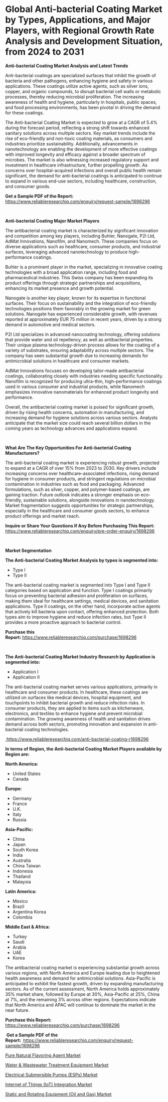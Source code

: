 <p><h1>Global Anti-bacterial Coating Market by Types, Applications, and Major Players, with Regional Growth Rate Analysis and Development Situation, from 2024 to 2031</h1></p><p><strong>Anti-bacterial Coating Market Analysis and Latest Trends</strong></p>
<p><p>Anti-bacterial coatings are specialized surfaces that inhibit the growth of bacteria and other pathogens, enhancing hygiene and safety in various applications. These coatings utilize active agents, such as silver ions, copper, and organic compounds, to disrupt bacterial cell walls or metabolic processes, thereby reducing microbial proliferation. The increasing awareness of health and hygiene, particularly in hospitals, public spaces, and food processing environments, has been pivotal in driving the demand for these coatings.</p><p>The Anti-bacterial Coating Market is expected to grow at a CAGR of 5.4% during the forecast period, reflecting a strong shift towards enhanced sanitary solutions across multiple sectors. Key market trends include the rise of eco-friendly and non-toxic coating materials, as consumers and industries prioritize sustainability. Additionally, advancements in nanotechnology are enabling the development of more effective coatings with improved longevity and efficacy against a broader spectrum of microbes. The market is also witnessing increased regulatory support and investment in healthcare infrastructure, further propelling growth. As concerns over hospital-acquired infections and overall public health remain significant, the demand for anti-bacterial coatings is anticipated to continue to expand in various end-use sectors, including healthcare, construction, and consumer goods.</p></p>
<p><strong>Get a Sample PDF of the Report:&nbsp;</strong> <a href="https://www.reliableresearchiq.com/enquiry/request-sample/1698296?utm_campaign=1123&utm_medium=2&utm_source=Github&utm_content=ia&utm_term=12102024&utm_id=anti-bacterial-coating">https://www.reliableresearchiq.com/enquiry/request-sample/1698296</a></p>
<p>&nbsp;</p>
<p><strong>Anti-bacterial Coating Major Market Players</strong></p>
<p><p>The antibacterial coating market is characterized by significant innovation and competition among key players, including Buhler, Nanogate, P2I Ltd, AdMat Innovations, Nanofilm, and Nanomech. These companies focus on diverse applications such as healthcare, consumer products, and industrial surfaces, leveraging advanced nanotechnology to produce high-performance coatings.</p><p>Buhler is a prominent player in the market, specializing in innovative coating technologies with a broad application range, including food and pharmaceutical industries. This Swiss company has been expanding its product offerings through strategic partnerships and acquisitions, enhancing its market presence and growth potential.</p><p>Nanogate is another key player, known for its expertise in functional surfaces. Their focus on sustainability and the integration of eco-friendly technologies positions them favorably in the growing market for green solutions. Nanogate has experienced considerable growth, with revenues reported at approximately EUR 75 million in recent years, driven by a strong demand in automotive and medical sectors.</p><p>P2I Ltd specializes in advanced nanocoating technology, offering solutions that provide water and oil repellency, as well as antibacterial properties. Their unique plasma technology-driven process allows for the coating of a variety of substrates, ensuring adaptability across multiple sectors. The company has seen substantial growth due to increasing demands for antimicrobial solutions in healthcare and consumer markets.</p><p>AdMat Innovations focuses on developing tailor-made antibacterial coatings, collaborating closely with industries needing specific functionality. Nanofilm is recognized for producing ultra-thin, high-performance coatings used in various consumer and industrial products, while Nanomech emphasizes innovative nanomaterials for enhanced product longevity and performance.</p><p>Overall, the antibacterial coating market is poised for significant growth, driven by rising health concerns, automation in manufacturing, and increasing demand for hygiene solutions across various sectors. Analysts anticipate that the market size could reach several billion dollars in the coming years as technology advances and applications expand.</p></p>
<p>&nbsp;</p>
<p><strong>What Are The Key Opportunities For Anti-bacterial Coating Manufacturers?</strong></p>
<p><p>The anti-bacterial coating market is experiencing robust growth, projected to expand at a CAGR of over 15% from 2023 to 2030. Key drivers include increasing concerns over healthcare-associated infections, rising demand for hygiene in consumer products, and stringent regulations on microbial contamination in industries such as food and packaging. Advanced formulations, such as silver, copper, and polymer-based coatings, are gaining traction. Future outlook indicates a stronger emphasis on eco-friendly, sustainable solutions, alongside innovations in nanotechnology. Market fragmentation suggests opportunities for strategic partnerships, especially in the healthcare and consumer goods sectors, to enhance product offerings and market reach.</p></p>
<p><strong>Inquire or Share Your Questions If Any Before Purchasing This Report:</strong> <a href="https://www.reliableresearchiq.com/enquiry/pre-order-enquiry/1698296?utm_campaign=1123&utm_medium=2&utm_source=Github&utm_content=ia&utm_term=12102024&utm_id=anti-bacterial-coating">https://www.reliableresearchiq.com/enquiry/pre-order-enquiry/1698296</a></p>
<p>&nbsp;</p>
<p><strong>Market Segmentation</strong></p>
<p><strong>The Anti-bacterial Coating Market Analysis by types is segmented into:</strong></p>
<p><ul><li>Type I</li><li>Type II</li></ul></p>
<p><p>The anti-bacterial coating market is segmented into Type I and Type II categories based on application and function. Type I coatings primarily focus on preventing bacterial adhesion and proliferation on surfaces, making them ideal for healthcare settings, medical devices, and sanitation applications. Type II coatings, on the other hand, incorporate active agents that actively kill bacteria upon contact, offering enhanced protection. Both types aim to improve hygiene and reduce infection rates, but Type II provides a more proactive approach to bacterial control.</p></p>
<p><strong>Purchase this Report:&nbsp;</strong><a href="https://www.reliableresearchiq.com/purchase/1698296?utm_campaign=1123&utm_medium=2&utm_source=Github&utm_content=ia&utm_term=12102024&utm_id=anti-bacterial-coating">https://www.reliableresearchiq.com/purchase/1698296</a></p>
<p>&nbsp;</p>
<p><strong>The Anti-bacterial Coating Market Industry Research by Application is segmented into:</strong></p>
<p><ul><li>Application I</li><li>Application II</li></ul></p>
<p><p>The anti-bacterial coating market serves various applications, primarily in healthcare and consumer products. In healthcare, these coatings are utilized on surfaces like medical devices, hospital equipment, and touchpoints to inhibit bacterial growth and reduce infection risks. In consumer products, they are applied to items such as kitchenware, electronics, and textiles to enhance hygiene and prevent microbial contamination. The growing awareness of health and sanitation drives demand across both sectors, promoting innovation and expansion in anti-bacterial coating technologies.</p></p>
<p><a href="https://www.reliableresearchiq.com/anti-bacterial-coating-r1698296?utm_campaign=1123&utm_medium=2&utm_source=Github&utm_content=ia&utm_term=12102024&utm_id=anti-bacterial-coating">&nbsp;https://www.reliableresearchiq.com/anti-bacterial-coating-r1698296</a></p>
<p><strong>In terms of Region, the Anti-bacterial Coating Market Players available by Region are:</strong></p>
<p>
    <p> <strong> North America: </strong>
        <ul>
            <li>United States</li>
            <li>Canada</li>
        </ul>
        </p> 
    <p> <strong> Europe: </strong>
        <ul>
            <li>Germany</li>
            <li>France</li>
            <li>U.K.</li>
            <li>Italy</li>
            <li>Russia</li>
        </ul>
        </p> 
    <p> <strong> Asia-Pacific: </strong>
        <ul>
            <li>China</li>
            <li>Japan</li>
            <li>South Korea</li>
            <li>India</li>
            <li>Australia</li>
            <li>China Taiwan</li>
            <li>Indonesia</li>
            <li>Thailand</li>
            <li>Malaysia</li>
        </ul>
        </p> 
    <p> <strong> Latin America: </strong>
        <ul>
            <li>Mexico</li>
            <li>Brazil</li>
            <li>Argentina Korea</li>
            <li>Colombia</li>
        </ul>
        </p> 
    <p> <strong> Middle East & Africa: </strong>
        <ul>
            <li>Turkey</li>
            <li>Saudi</li>
            <li>Arabia</li>
            <li>UAE</li>
            <li>Korea</li>
        </ul>
    </p>
    </p>
<p><p>The antibacterial coating market is experiencing substantial growth across various regions, with North America and Europe leading due to heightened health awareness and demand for antimicrobial solutions. Asia-Pacific is anticipated to exhibit the fastest growth, driven by expanding manufacturing sectors. As of the current assessment, North America holds approximately 35% market share, followed by Europe at 30%, Asia-Pacific at 25%, China at 7%, and the remaining 3% across other regions. Expectations indicate that North America and APAC will continue to dominate the market in the near future.</p></p>
<p><strong>Purchase this Report: </strong><a href="https://www.reliableresearchiq.com/purchase/1698296?utm_campaign=1123&utm_medium=2&utm_source=Github&utm_content=ia&utm_term=12102024&utm_id=anti-bacterial-coating">https://www.reliableresearchiq.com/purchase/1698296</a></p>
<p>&nbsp;<strong>Get a Sample PDF of the Report:&nbsp;&nbsp;</strong><a href="https://www.reliableresearchiq.com/enquiry/request-sample/1698296?utm_campaign=1123&utm_medium=2&utm_source=Github&utm_content=ia&utm_term=12102024&utm_id=anti-bacterial-coating">https://www.reliableresearchiq.com/enquiry/request-sample/1698296</a></p>
<p><strong></strong></p>
<p><p><a href="https://github.com/fosters9adames/Market-Research-Report-List-1/blob/main/pure-natural-flavoring-agent-market.md?utm_campaign=1123&utm_medium=2&utm_source=Github&utm_content=ia&utm_term=12102024&utm_id=anti-bacterial-coating">Pure Natural Flavoring Agent Market</a></p><p><a href="https://github.com/anaeilandos/Market-Research-Report-List-1/blob/main/water-wastewater-treatment-equipment-market.md?utm_campaign=1123&utm_medium=2&utm_source=Github&utm_content=ia&utm_term=12102024&utm_id=anti-bacterial-coating">Water & Wastewater Treatment Equipment Market</a></p><p><a href="https://www.linkedin.com/pulse/electrical-submersible-pumps-esps-market-emerging-trends-phx6c?utm_campaign=1123&utm_medium=2&utm_source=Github&utm_content=ia&utm_term=12102024&utm_id=anti-bacterial-coating">Electrical Submersible Pumps (ESPs) Market</a></p><p><a href="https://www.linkedin.com/pulse/global-internet-things-iot-integration-market-focus-application-ck5wf?utm_campaign=1123&utm_medium=2&utm_source=Github&utm_content=ia&utm_term=12102024&utm_id=anti-bacterial-coating">Internet of Things (IoT) Integration Market</a></p><p><a href="https://www.linkedin.com/pulse/static-rotating-equipment-oil-gas-market-insights-products-fmsxc?utm_campaign=1123&utm_medium=2&utm_source=Github&utm_content=ia&utm_term=12102024&utm_id=anti-bacterial-coating">Static and Rotating Equipment (Oil and Gas) Market</a></p></p>